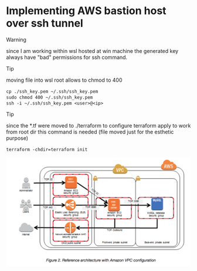 
# Implementing AWS bastion host over ssh tunnel

> [!WARNING]
> since I am working within wsl hosted at win machine the generated key always have "bad" permissions for ssh command. 

> [!TIP]
> moving file into wsl root allows to chmod to 400
```
cp ./ssh_key.pem ~/.ssh/ssh_key.pem
sudo chmod 400 ~/.ssh/ssh_key.pem
ssh -i ~/.ssh/ssh_key.pem <user>@<ip>
```

> [!TIP]
> since the *.tf were moved to ./terraform to configure terraform apply to work from root dir this command is needed (file moved just for the esthetic purpose)
```
terraform -chdir=terraform init
```

![Wat dis do](./assets/images/aws_bastion_example.png "Architecture reference")